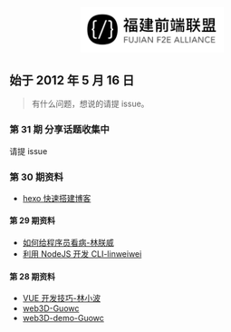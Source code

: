 <div align="center"><img src="./src/logo.jpg" width = "50%" height = "50%" /></div>

## 始于 2012 年 5 月 16 日

> 有什么问题，想说的请提 issue。

### 第 31 期 分享话题收集中

请提 issue

### 第 30 期资料

- [hexo 快速搭建博客](./s30/冯超颖hexo.key)

#### 第 29 期资料

- [如何给程序员看病-林朕威](./s29/如何给程序看病.zip)
- [利用 NodeJS 开发 CLI-linweiwei](https://slides.com/weiweilin/deck-4#/)

#### 第 28 期资料

- [VUE 开发技巧-林小波](./s28/VUE开发技巧.pptx)
- [web3D-Guowc](./s28/Guowc-web3D.key)
- [web3D-demo-Guowc](./s28/web3D-demo.zip)
